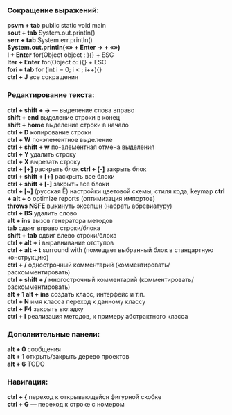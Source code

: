 ### Сокращение выражений:

**psvm + tab**  public static void main  
**sout + tab**  System.out.println()  
**serr + tab**  System.err.println()  
**System.out.println(«» + Enter -> + «»)**    
**I + Enter**  for(Object object : ){} + ESC  
**Iter + Enter** for(Object o: ){} + ESC  
**fori + tab**  for (int i = 0; i < ; i++){}  
**ctrl + J** все сокращения

### Редактирование текста: 

**ctrl + shift + ->**   — выделение слова вправо  
**shift + end**   выделение строки в конец  
**shift + home**   выделение строки в начало  
**ctrl + D**   копирование строки  
**ctrl + W**   по-элементное выделение  
**ctrl + shift + w**   по-элементная отмена выделения  
**ctrl + Y**   удалить строку  
**ctrl + X**  вырезать строку  
**ctrl + [+]**   раскрыть блок 
**ctrl + [-]**   закрыть блок  
**ctrl + shift + [+]**   раскрыть все блоки  
**ctrl + shift + [-]**   закрыть все блоки  
**ctrl + [~]** (русская Ё)   настройки цветовой схемы, стиля кода, keymap
**ctrl + alt + o**   optimize reports (оптимизация импортов)  
**throws NSFE**   выкинуть эксепшн (набрать абревиатуру)  
**ctrl + BS**   удалить слово  
**alt + ins**   вызов генератора методов  
**tab**  сдвиг вправо строки/блока  
**shift + tab**   сдвиг влево строки/блока  
**ctrl + alt + i**   выравнивание отступов  
**ctrl + alt + t**   surround with (помещает выбранный блок в стандартную конструкцию)  
**ctrl + /**   однострочный комментарий (комментировать/раскомментировать)  
**ctrl + shift + /**   многострочный комментарий (комментировать/раскомментировать)  
**alt + 1   alt + ins**   создать класс, интерфейс и т.п.  
**ctrl + N**   имя класса   переход к данному классу  
**ctrl + F4**   закрыть вкладку  
**ctrl + I**   реализация методов, к примеру абстрактного класса  

### Дополнительные панели:
**alt + 0**   сообщения  
**alt + 1**   открыть/закрыть дерево проектов  
**alt + 6**  TODO  

### Навигация:
**ctrl + {**   переход к открывающейся фигурной скобке  
**ctrl + G** — переход к строке с номером  
